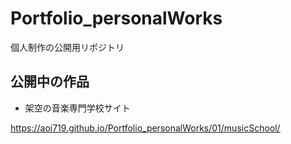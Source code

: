 # Portfolio_personalWorks
個人制作の公開用リポジトリ

## 公開中の作品
- 架空の音楽専門学校サイト

https://aoi719.github.io/Portfolio_personalWorks/01/musicSchool/
